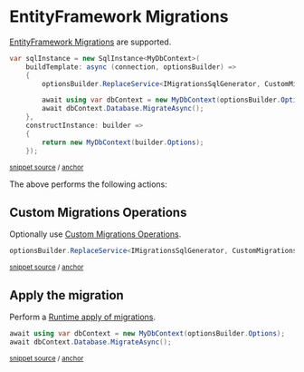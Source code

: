 <!--
GENERATED FILE - DO NOT EDIT
This file was generated by [MarkdownSnippets](https://github.com/SimonCropp/MarkdownSnippets).
Source File: /pages/mdsource/efmigrations.source.md
To change this file edit the source file and then run MarkdownSnippets.
-->

# EntityFramework Migrations

[EntityFramework Migrations](https://docs.microsoft.com/en-us/ef/core/managing-schemas/migrations/) are supported.

<!-- snippet: Migrations -->
<a id='snippet-migrations'/></a>
```cs
var sqlInstance = new SqlInstance<MyDbContext>(
    buildTemplate: async (connection, optionsBuilder) =>
    {
        optionsBuilder.ReplaceService<IMigrationsSqlGenerator, CustomMigrationsSqlGenerator>();

        await using var dbContext = new MyDbContext(optionsBuilder.Options);
        await dbContext.Database.MigrateAsync();
    },
    constructInstance: builder =>
    {
        return new MyDbContext(builder.Options);
    });
```
<sup>[snippet source](/src/EfLocalDb.Tests/Snippets/Migrations.cs#L13-L32) / [anchor](#snippet-migrations)</sup>
<!-- endsnippet -->

The above performs the following actions:


## Custom Migrations Operations

Optionally use [Custom Migrations Operations](https://docs.microsoft.com/en-us/ef/core/managing-schemas/migrations/operations).

<!-- snippet: IMigrationsSqlGenerator -->
<a id='snippet-imigrationssqlgenerator'/></a>
```cs
optionsBuilder.ReplaceService<IMigrationsSqlGenerator, CustomMigrationsSqlGenerator>();
```
<sup>[snippet source](/src/EfLocalDb.Tests/Snippets/Migrations.cs#L18-L20) / [anchor](#snippet-imigrationssqlgenerator)</sup>
<!-- endsnippet -->


## Apply the migration

Perform a [Runtime apply of migrations](https://docs.microsoft.com/en-us/ef/core/managing-schemas/migrations/#apply-migrations-at-runtime).

<!-- snippet: Migrate -->
<a id='snippet-migrate'/></a>
```cs
await using var dbContext = new MyDbContext(optionsBuilder.Options);
await dbContext.Database.MigrateAsync();
```
<sup>[snippet source](/src/EfLocalDb.Tests/Snippets/Migrations.cs#L21-L25) / [anchor](#snippet-migrate)</sup>
<!-- endsnippet -->
